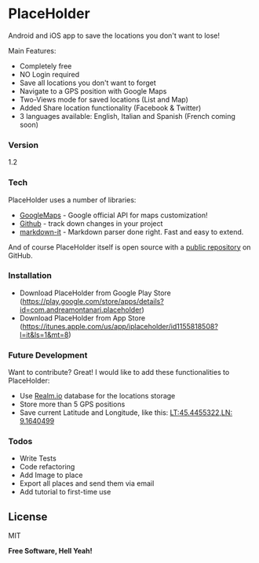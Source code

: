 # PlaceHolder
Android and iOS app to save the locations you don't want to lose!

Main Features:
  - Completely free
  - NO Login required
  - Save all locations you don't want to forget
  - Navigate to a GPS position with Google Maps
  - Two-Views mode for saved locations (List and Map)
  - Added Share location functionality (Facebook & Twitter)
  - 3 languages available: English, Italian and Spanish (French coming soon)


### Version
1.2

### Tech

PlaceHolder uses a number of libraries:

* [GoogleMaps](https://developers.google.com/maps/documentation/android-api/intro) - Google official API for maps customization!
* [Github](https://github.com/andreamontanari/PlaceHolder) - track down changes in your project
* [markdown-it](http://daringfireball.net/projects/markdown/) - Markdown parser done right. Fast and easy to extend.

And of course PlaceHolder itself is open source with a [public repository](https://github.com/amontanari/PlaceHolder)
 on GitHub.

### Installation

  - Download PlaceHolder from Google Play Store (https://play.google.com/store/apps/details?id=com.andreamontanari.placeholder)
  - Download PlaceHolder from App Store (https://itunes.apple.com/us/app/iplaceholder/id1155818508?l=it&ls=1&mt=8)

### Future Development

Want to contribute? Great!
I would like to add these functionalities to PlaceHolder:
- Use [Realm.io](https://realm.io) database for the locations storage
- Store more than 5 GPS positions
- Save current Latitude and Longitude, like this: [LT:45.4455322,LN: 9.1640499](https://www.google.it/maps/place/Via+dei+Crollalanza,+6,+20143+Milano/@45.4455322,9.1640499,17z/data=!3m1!4b1!4m5!3m4!1s0x4786c3f201bb6751:0x5a10f2924c645c41!8m2!3d45.4455285!4d9.1662439)


### Todos

 - Write Tests
 - Code refactoring
 - Add Image to place
 - Export all places and send them via email
 - Add tutorial to first-time use

License
----

MIT

**Free Software, Hell Yeah!**
